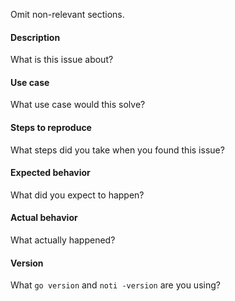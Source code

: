 Omit non-relevant sections.

#### Description
What is this issue about?

#### Use case
What use case would this solve?

#### Steps to reproduce
What steps did you take when you found this issue?

#### Expected behavior
What did you expect to happen?

#### Actual behavior
What actually happened?

#### Version
What `go version` and `noti -version` are you using?
